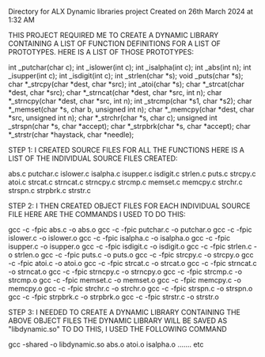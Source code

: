 Directory for ALX Dynamic libraries project
Created on 26th March 2024 at 1:32 AM


THIS PROJECT REQUIRED ME TO CREATE A DYNAMIC LIBRARY
CONTAINING A LIST OF FUNCTION DEFINITIONS FOR A LIST OF
PROTOTYPES.
HERE IS A LIST OF THOSE PROTOTYPES:

int _putchar(char c);
int _islower(int c);
int _isalpha(int c);
int _abs(int n);
int _isupper(int c);
int _isdigit(int c);
int _strlen(char *s);
void _puts(char *s);
char *_strcpy(char *dest, char *src);
int _atoi(char *s);
char *_strcat(char *dest, char *src);
char *_strncat(char *dest, char *src, int n);
char *_strncpy(char *dest, char *src, int n);
int _strcmp(char *s1, char *s2);
char *_memset(char *s, char b, unsigned int n);
char *_memcpy(char *dest, char *src, unsigned int n);
char *_strchr(char *s, char c);
unsigned int _strspn(char *s, char *accept);
char *_strpbrk(char *s, char *accept);
char *_strstr(char *haystack, char *needle);


STEP 1: I CREATED SOURCE FILES FOR ALL THE FUNCTIONS
HERE IS A LIST OF THE INDIVIDUAL SOURCE FILES CREATED:

abs.c
putchar.c
islower.c 
isalpha.c 
isupper.c 
isdigit.c 
strlen.c 
puts.c 
strcpy.c 
atoi.c 
strcat.c 
strncat.c 
strncpy.c 
strcmp.c 
memset.c 
memcpy.c 
strchr.c 
strspn.c 
strpbrk.c 
strstr.c 


STEP 2: I THEN CREATED OBJECT FILES FOR EACH INDIVIDUAL SOURCE FILE
HERE ARE THE COMMANDS I USED TO DO THIS:

gcc -c -fpic abs.c -o abs.o
gcc -c -fpic putchar.c -o putchar.o
gcc -c -fpic islower.c -o islower.o
gcc -c -fpic isalpha.c -o isalpha.o
gcc -c -fpic isupper.c -o isupper.o
gcc -c -fpic isdigit.c -o isdigit.o
gcc -c -fpic strlen.c -o strlen.o
gcc -c -fpic puts.c -o puts.o
gcc -c -fpic strcpy.c -o strcpy.o
gcc -c -fpic atoi.c -o atoi.o
gcc -c -fpic strcat.c -o strcat.o
gcc -c -fpic strncat.c -o strncat.o
gcc -c -fpic strncpy.c -o strncpy.o
gcc -c -fpic strcmp.c -o strcmp.o
gcc -c -fpic memset.c -o memset.o
gcc -c -fpic memcpy.c -o memcpy.o
gcc -c -fpic strchr.c -o strchr.o
gcc -c -fpic strspn.c -o strspn.o
gcc -c -fpic strpbrk.c -o strpbrk.o
gcc -c -fpic strstr.c -o strstr.o


STEP 3: I NEEDED TO CREATE A DYNAMIC LIBRARY CONTAINING THE ABOVE OBJECT FILES
THE DYNAMIC LIBRARY WILL BE SAVED AS "libdynamic.so"
TO DO THIS, I USED THE FOLLOWING COMMAND

gcc -shared -o libdynamic.so abs.o atoi.o isalpha.o ....... etc




